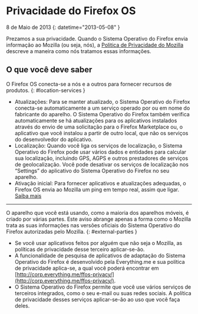 # Privacidade do Firefox OS

8 de Maio de 2013
{: datetime="2013-05-08" }

Prezamos a sua privacidade. Quando o Sistema Operativo do Firefox envia informação ao Mozilla (ou seja, nós), a [Politica de Privacidade do Mozilla](http://www.mozilla.org/pt-BR/privacy/) descreve a maneira como nós tratamos essas informações.

## O que você deve saber

O Firefox OS conecta-se a nós e a outros para fornecer recursos de produtos.
{: #location-services }

* Atualizações: Para se manter atualizado, o Sistema Operativo do Firefox conecta-se automaticamente a um serviço operado por ou em nome do fabricante do aparelho. O Sistema Operativo do Firefox também verifica automaticamente se há atualizações para os aplicativos instalados através do envio de uma solicitação para o Firefox Marketplace ou, o aplicativo que você instalou a partir de outro local, que não os serviços do desenvolvedor do aplicativo.
* Localização: Quando você liga os serviços de localização, o Sistema Operativo do Firefox pode usar vários dados e entidades para calcular sua localização, incluindo GPS, AGPS e outros prestadores de serviços de geolocalização. Você pode desativar os serviços de localização nos “Settings” do aplicativo do Sistema Operativo do Firefox no seu aparelho.
* Ativação inicial: Para fornecer aplicativos e atualizações adequadas, o Firefox OS envia ao Mozilla um ping em tempo real, assim que ligar. [Saiba mais](https://wiki.mozilla.org/FirefoxOS/Metrics)

---------------------------------------

O aparelho que você está usando, como a maioria dos aparelhos móveis, é criado por várias partes. Este aviso abrange apenas a forma como o Mozilla trata as suas informações nas versões oficiais do Sistema Operativo do Firefox autorizadas pelo Mozilla.
{: #external-parties }

* Se você usar aplicativos feitos por alguém que não seja o Mozilla, as políticas de privacidade desse terceiro aplicar-se-ão.
* A funcionalidade de pesquisa de aplicativos de adaptação do Sistema Operativo do Firefox é desenvolvido pela Everything.me e sua política de privacidade aplica-se, a qual você poderá encontrar em [http://corp.everything.me/ffos-privacy/](http://corp.everything.me/ffos-privacy/).
* O Sistema Operativo do Firefox permite que você use vários serviços de terceiros integrados, como o seu e-mail ou suas redes sociais. A política de privacidade desses serviços aplicar-se-ão ao uso que você faça deles.
